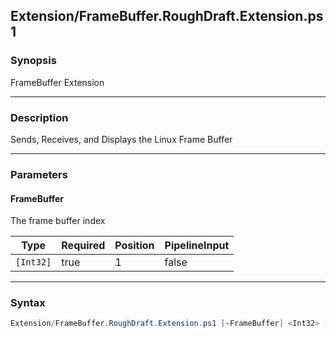 Extension/FrameBuffer.RoughDraft.Extension.ps1
----------------------------------------------

### Synopsis
FrameBuffer Extension

---

### Description

Sends, Receives, and Displays the Linux Frame Buffer

---

### Parameters
#### **FrameBuffer**
The frame buffer index

|Type     |Required|Position|PipelineInput|
|---------|--------|--------|-------------|
|`[Int32]`|true    |1       |false        |

---

### Syntax
```PowerShell
Extension/FrameBuffer.RoughDraft.Extension.ps1 [-FrameBuffer] <Int32> [<CommonParameters>]
```
